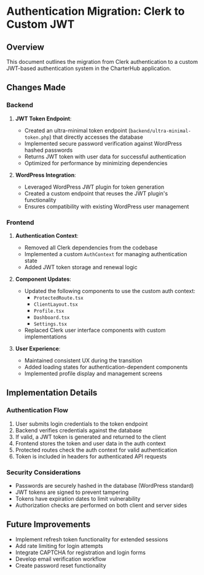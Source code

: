 # Authentication Migration: Clerk to Custom JWT

## Overview
This document outlines the migration from Clerk authentication to a custom JWT-based authentication system in the CharterHub application.

## Changes Made

### Backend
1. **JWT Token Endpoint**:
   - Created an ultra-minimal token endpoint (`backend/ultra-minimal-token.php`) that directly accesses the database
   - Implemented secure password verification against WordPress hashed passwords
   - Returns JWT token with user data for successful authentication
   - Optimized for performance by minimizing dependencies

2. **WordPress Integration**:
   - Leveraged WordPress JWT plugin for token generation
   - Created a custom endpoint that reuses the JWT plugin's functionality
   - Ensures compatibility with existing WordPress user management

### Frontend
1. **Authentication Context**:
   - Removed all Clerk dependencies from the codebase
   - Implemented a custom `AuthContext` for managing authentication state
   - Added JWT token storage and renewal logic

2. **Component Updates**:
   - Updated the following components to use the custom auth context:
     - `ProtectedRoute.tsx`
     - `ClientLayout.tsx`
     - `Profile.tsx`
     - `Dashboard.tsx`
     - `Settings.tsx`
   - Replaced Clerk user interface components with custom implementations

3. **User Experience**:
   - Maintained consistent UX during the transition
   - Added loading states for authentication-dependent components
   - Implemented profile display and management screens

## Implementation Details

### Authentication Flow
1. User submits login credentials to the token endpoint
2. Backend verifies credentials against the database
3. If valid, a JWT token is generated and returned to the client
4. Frontend stores the token and user data in the auth context
5. Protected routes check the auth context for valid authentication
6. Token is included in headers for authenticated API requests

### Security Considerations
- Passwords are securely hashed in the database (WordPress standard)
- JWT tokens are signed to prevent tampering
- Tokens have expiration dates to limit vulnerability
- Authorization checks are performed on both client and server sides

## Future Improvements
- Implement refresh token functionality for extended sessions
- Add rate limiting for login attempts
- Integrate CAPTCHA for registration and login forms
- Develop email verification workflow
- Create password reset functionality 